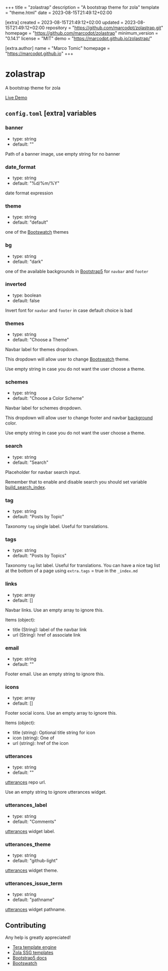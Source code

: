 
+++
title = "zolastrap"
description = "A bootstrap theme for zola"
template = "theme.html"
date = 2023-08-15T21:49:12+02:00

[extra]
created = 2023-08-15T21:49:12+02:00
updated = 2023-08-15T21:49:12+02:00
repository = "https://github.com/marcodpt/zolastrap.git"
homepage = "https://github.com/marcodpt/zolastrap"
minimum_version = "0.14.1"
license = "MIT"
demo = "https://marcodpt.github.io/zolastrap/"

[extra.author]
name = "Marco Tomic"
homepage = "https://marcodpt.github.io"
+++        

# zolastrap
A bootstrap theme for zola

[Live Demo](https://marcodpt.github.io/zolastrap/)

## `config.toml` [extra] variables
### banner
 - type: string
 - default: ""

Path of a banner image, use empty string for no banner

### date_format
 - type: string
 - default: "%d/%m/%Y"

date format expression

### theme
 - type: string
 - default: "default"

one of the [Bootswatch](https://bootswatch.com) themes

### bg
 - type: string
 - default: "dark"

one of the available backgrounds in
[Bootstrap5](https://getbootstrap.com/docs/5.1/utilities/background/)
for `navbar` and `footer`

### inverted
 - type: boolean
 - default: false

Invert font for `navbar` and `footer` in case default choice is bad

### themes
 - type: string
 - default: "Choose a Theme"

Navbar label for themes dropdown.

This dropdown will allow user to change
[Bootswatch](https://bootswatch.com) theme.

Use empty string in case you do not want the user choose a theme.

### schemes
 - type: string
 - default: "Choose a Color Scheme"

Navbar label for schemes dropdown.

This dropdown will allow user to change footer and navbar
[background](https://getbootstrap.com/docs/5.1/utilities/background/)
color.

Use empty string in case you do not want the user choose a theme.

### search
 - type: string
 - default: "Search"

Placeholder for navbar search input.

Remember that to enable and disable search you should set variable
[build_search_index](https://www.getzola.org/documentation/getting-started/configuration/).

### tag
 - type: string
 - default: "Posts by Topic"

Taxonomy `tag` single label. Useful for translations.

### tags
 - type: string
 - default: "Posts by Topics"

Taxonomy `tag` list label. Useful for translations.
You can have a nice tag list at the bottom of a page using `extra.tags` = true
in the `_index.md`

### links
 - type: array
 - default: []

Navbar links. Use an empty array to ignore this.

Items (object):
 - title (String): label of the navbar link
 - url (String): href of associate link

### email
 - type: string
 - default: ""

Footer email. Use an empty string to ignore this.

### icons
 - type: array
 - default: []

Footer social icons. Use an empty array to ignore this.

Items (object):
 - title (string): Optional title string for icon
 - icon (string): One of 
 - url (string): href of the icon

### utterances
 - type: string
 - default: "" 

[utterances](https://github.com/utterance/utterances) repo url.

Use an empty string to ignore utterances widget.

### utterances_label
 - type: string
 - default: "Comments" 

[utterances](https://github.com/utterance/utterances) widget label.

### utterances_theme
 - type: string
 - default: "github-light" 

[utterances](https://github.com/utterance/utterances) widget theme.

### utterances_issue_term
 - type: string
 - default: "pathname" 

[utterances](https://github.com/utterance/utterances) widget pathname.

## Contributing
Any help is greatly appreciated!

 - [Tera template engine](https://tera.netlify.app/docs)
 - [Zola SSG templates](https://www.getzola.org/documentation/templates/overview/)
 - [Bootstrap5 docs](https://getbootstrap.com/docs/5.1/getting-started/introduction/)
 - [Bootswatch](https://bootswatch.com)

        